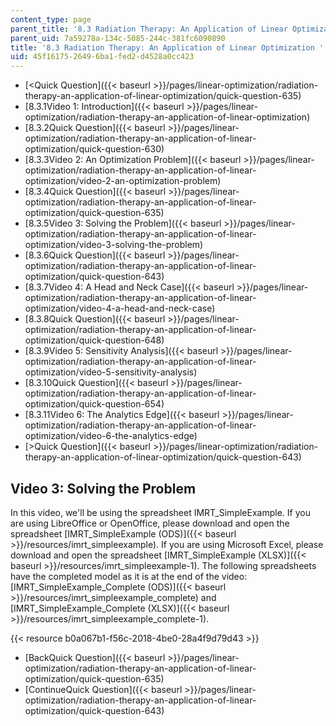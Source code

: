 ```yaml
---
content_type: page
parent_title: '8.3 Radiation Therapy: An Application of Linear Optimization '
parent_uid: 7a59278a-134c-5085-244c-381fc6090890
title: '8.3 Radiation Therapy: An Application of Linear Optimization '
uid: 45f16175-2649-6ba1-fed2-d4528a0cc423
---
```


*   [\<Quick Question]({{< baseurl >}}/pages/linear-optimization/radiation-therapy-an-application-of-linear-optimization/quick-question-635)
*   [8.3.1Video 1: Introduction]({{< baseurl >}}/pages/linear-optimization/radiation-therapy-an-application-of-linear-optimization)
*   [8.3.2Quick Question]({{< baseurl >}}/pages/linear-optimization/radiation-therapy-an-application-of-linear-optimization/quick-question-630)
*   [8.3.3Video 2: An Optimization Problem]({{< baseurl >}}/pages/linear-optimization/radiation-therapy-an-application-of-linear-optimization/video-2-an-optimization-problem)
*   [8.3.4Quick Question]({{< baseurl >}}/pages/linear-optimization/radiation-therapy-an-application-of-linear-optimization/quick-question-635)
*   [8.3.5Video 3: Solving the Problem]({{< baseurl >}}/pages/linear-optimization/radiation-therapy-an-application-of-linear-optimization/video-3-solving-the-problem)
*   [8.3.6Quick Question]({{< baseurl >}}/pages/linear-optimization/radiation-therapy-an-application-of-linear-optimization/quick-question-643)
*   [8.3.7Video 4: A Head and Neck Case]({{< baseurl >}}/pages/linear-optimization/radiation-therapy-an-application-of-linear-optimization/video-4-a-head-and-neck-case)
*   [8.3.8Quick Question]({{< baseurl >}}/pages/linear-optimization/radiation-therapy-an-application-of-linear-optimization/quick-question-648)
*   [8.3.9Video 5: Sensitivity Analysis]({{< baseurl >}}/pages/linear-optimization/radiation-therapy-an-application-of-linear-optimization/video-5-sensitivity-analysis)
*   [8.3.10Quick Question]({{< baseurl >}}/pages/linear-optimization/radiation-therapy-an-application-of-linear-optimization/quick-question-654)
*   [8.3.11Video 6: The Analytics Edge]({{< baseurl >}}/pages/linear-optimization/radiation-therapy-an-application-of-linear-optimization/video-6-the-analytics-edge)
*   [\>Quick Question]({{< baseurl >}}/pages/linear-optimization/radiation-therapy-an-application-of-linear-optimization/quick-question-643)

Video 3: Solving the Problem
----------------------------

In this video, we'll be using the spreadsheet IMRT\_SimpleExample. If you are using LibreOffice or OpenOffice, please download and open the spreadsheet [IMRT\_SimpleExample (ODS)]({{< baseurl >}}/resources/imrt_simpleexample). If you are using Microsoft Excel, please download and open the spreadsheet [IMRT\_SimpleExample (XLSX)]({{< baseurl >}}/resources/imrt_simpleexample-1). The following spreadsheets have the completed model as it is at the end of the video: [IMRT\_SimpleExample\_Complete (ODS)]({{< baseurl >}}/resources/imrt_simpleexample_complete) and [IMRT\_SimpleExample\_Complete (XLSX)]({{< baseurl >}}/resources/imrt_simpleexample_complete-1).

{{< resource b0a067b1-f56c-2018-4be0-28a4f9d79d43 >}}

*   [BackQuick Question]({{< baseurl >}}/pages/linear-optimization/radiation-therapy-an-application-of-linear-optimization/quick-question-635)
*   [ContinueQuick Question]({{< baseurl >}}/pages/linear-optimization/radiation-therapy-an-application-of-linear-optimization/quick-question-643)